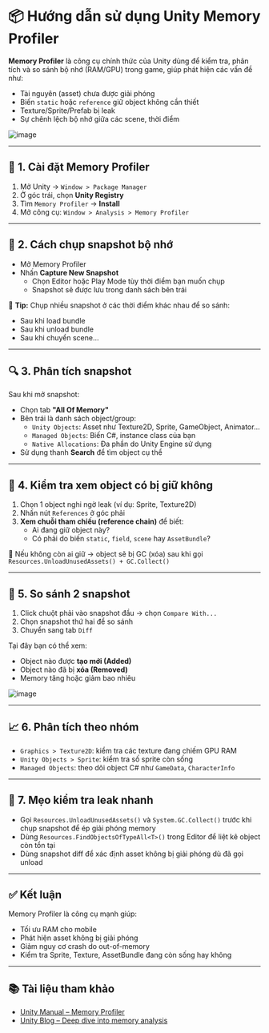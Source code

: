# 📦 Hướng dẫn sử dụng Unity Memory Profiler

**Memory Profiler** là công cụ chính thức của Unity dùng để kiểm tra, phân tích và so sánh bộ nhớ (RAM/GPU) trong game, giúp phát hiện các vấn đề như:
- Tài nguyên (asset) chưa được giải phóng
- Biến `static` hoặc `reference` giữ object không cần thiết
- Texture/Sprite/Prefab bị leak
- Sự chênh lệch bộ nhớ giữa các scene, thời điểm

![image](https://github.com/user-attachments/assets/24ed5bf7-3262-4cae-ae4c-b7a59d009747)

---

## 🚀 1. Cài đặt Memory Profiler

1. Mở Unity → `Window > Package Manager`
2. Ở góc trái, chọn **Unity Registry**
3. Tìm `Memory Profiler` → **Install**
4. Mở công cụ: `Window > Analysis > Memory Profiler`

---

## 🧪 2. Cách chụp snapshot bộ nhớ

- Mở Memory Profiler
- Nhấn **Capture New Snapshot**
  - Chọn Editor hoặc Play Mode tùy thời điểm bạn muốn chụp
  - Snapshot sẽ được lưu trong danh sách bên trái

📌 **Tip:** Chụp nhiều snapshot ở các thời điểm khác nhau để so sánh:
- Sau khi load bundle
- Sau khi unload bundle
- Sau khi chuyển scene...

---

## 🔍 3. Phân tích snapshot

Sau khi mở snapshot:
- Chọn tab **"All Of Memory"**
- Bên trái là danh sách object/group:
  - `Unity Objects`: Asset như Texture2D, Sprite, GameObject, Animator...
  - `Managed Objects`: Biến C#, instance class của bạn
  - `Native Allocations`: Đa phần do Unity Engine sử dụng
- Sử dụng thanh **Search** để tìm object cụ thể

---

## 🔎 4. Kiểm tra xem object có bị giữ không

1. Chọn 1 object nghi ngờ leak (ví dụ: Sprite, Texture2D)
2. Nhấn nút `References` ở góc phải
3. **Xem chuỗi tham chiếu (reference chain)** để biết:
   - Ai đang giữ object này?
   - Có phải do biến `static`, `field`, `scene` hay `AssetBundle`?

📌 Nếu không còn ai giữ → object sẽ bị GC (xóa) sau khi gọi `Resources.UnloadUnusedAssets() + GC.Collect()`

---

## 🔁 5. So sánh 2 snapshot

1. Click chuột phải vào snapshot đầu → chọn `Compare With...`
2. Chọn snapshot thứ hai để so sánh
3. Chuyển sang tab `Diff`

Tại đây bạn có thể xem:
- Object nào được **tạo mới (Added)**
- Object nào đã bị **xóa (Removed)**
- Memory tăng hoặc giảm bao nhiêu

![image](https://github.com/user-attachments/assets/caed6b59-8043-48e9-a08f-e1b29625f7eb)

---

## 📈 6. Phân tích theo nhóm

- `Graphics > Texture2D`: kiểm tra các texture đang chiếm GPU RAM
- `Unity Objects > Sprite`: kiểm tra số sprite còn sống
- `Managed Objects`: theo dõi object C# như `GameData`, `CharacterInfo`

---

## 🧠 7. Mẹo kiểm tra leak nhanh

- Gọi `Resources.UnloadUnusedAssets()` và `System.GC.Collect()` trước khi chụp snapshot để ép giải phóng memory
- Dùng `Resources.FindObjectsOfTypeAll<T>()` trong Editor để liệt kê object còn tồn tại
- Dùng snapshot diff để xác định asset không bị giải phóng dù đã gọi unload

---

## ✅ Kết luận

Memory Profiler là công cụ mạnh giúp:
- Tối ưu RAM cho mobile
- Phát hiện asset không bị giải phóng
- Giảm nguy cơ crash do out-of-memory
- Kiểm tra Sprite, Texture, AssetBundle đang còn sống hay không

---

## 📚 Tài liệu tham khảo

- [Unity Manual – Memory Profiler](https://docs.unity3d.com/Packages/com.unity.memoryprofiler@latest)
- [Unity Blog – Deep dive into memory analysis](https://blog.unity.com/technology/understanding-memory-in-unity)

